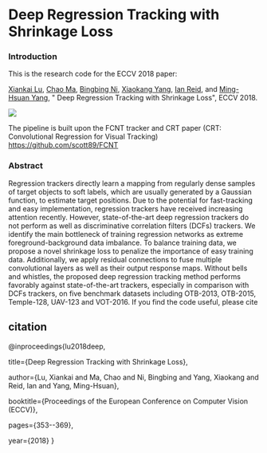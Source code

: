 # Deep Regression Tracking with Shrinkage Loss

### Introduction

This is the research code for the ECCV 2018 paper: 

[Xiankai Lu](https://github.com/carrierlxk),  [Chao Ma](https://sites.google.com/site/chaoma99/), [Bingbing Ni](https://scholar.google.com/citations?user=eUbmKwYAAAAJ&hl=en), [Xiaokang Yang](http://english.seiee.sjtu.edu.cn/english/detail/842_802.htm), [Ian Reid](https://cs.adelaide.edu.au/~ianr/), and [Ming-Hsuan Yang](http://faculty.ucmerced.edu/mhyang/), " Deep Regression Tracking with Shrinkage Loss", ECCV 2018. 

![](../images/framework.png)

The pipeline is built upon the FCNT tracker and CRT paper (CRT: Convolutional Regression for Visual Tracking) 
https://github.com/scott89/FCNT
### Abstract
Regression trackers directly learn a mapping from regularly dense samples of target objects to soft labels, which are usually generated by a Gaussian function, to estimate target positions. Due to the potential for fast-tracking and easy implementation, regression trackers have received increasing attention recently. However, state-of-the-art deep regression trackers do not perform as well as discriminative correlation filters (DCFs) trackers. We identify the main bottleneck of training regression networks as extreme foreground-background data imbalance. To balance training data, we propose a novel shrinkage loss to penalize the importance of easy training data.  Additionally, we apply residual connections to fuse multiple convolutional layers as well as their output response maps. Without bells and whistles, the proposed deep regression tracking method performs favorably against state-of-the-art trackers, especially in comparison with DCFs trackers, on five benchmark datasets including OTB-2013, OTB-2015, Temple-128, UAV-123 and VOT-2016.
If you find the code useful, please cite

## citation
@inproceedings{lu2018deep,

  title={Deep Regression Tracking with Shrinkage Loss},
  
  author={Lu, Xiankai and Ma, Chao and Ni, Bingbing and Yang, Xiaokang and Reid, Ian and Yang, Ming-Hsuan},
  
  booktitle={Proceedings of the European Conference on Computer Vision (ECCV)},
  
  pages={353--369},
  
  year={2018}
}


